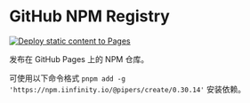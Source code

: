 # GitHub NPM Registry

[![Deploy static content to Pages](https://github.com/DevinDon/npm/actions/workflows/github-pages.yml/badge.svg)](https://github.com/DevinDon/npm/actions/workflows/github-pages.yml)

发布在 GitHub Pages 上的 NPM 仓库。

可使用以下命令格式 `pnpm add -g 'https://npm.iinfinity.io/@pipers/create/0.30.14'` 安装依赖。
